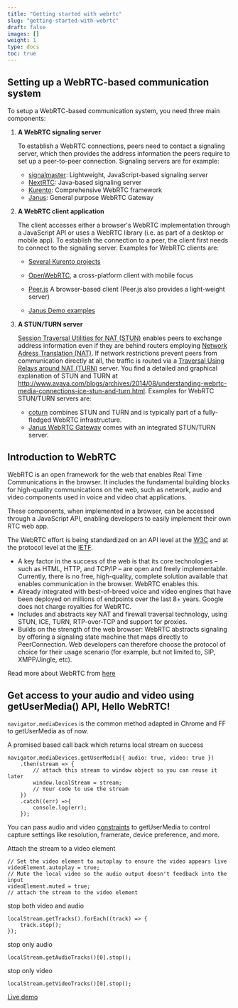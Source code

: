 ```yaml
---
title: "Getting started with webrtc"
slug: "getting-started-with-webrtc"
draft: false
images: []
weight: 1
type: docs
toc: true
---
```


## Setting up a WebRTC-based communication system
To setup a WebRTC-based communication system, you need three main components:

 1. **A WebRTC signaling server**

    To establish a WebRTC connections, peers need to contact a signaling server, which then provides the address information the peers require to set up a peer-to-peer connection. Signaling servers are for example:

    - [signalmaster](https://github.com/andyet/signalmaster): Lightweight, JavaScript-based signaling server
    - [NextRTC](https://nextrtc.org/): Java-based signaling server
    - [Kurento](https://www.kurento.org/): Comprehensive WebRTC framework
    - [Janus](https://janus.conf.meetecho.com/): General purpose WebRTC Gateway

 2. **A WebRTC client application**

    The client accesses either a browser's WebRTC implementation through a JavaScript API or uses a WebRTC library (i.e. as part of a desktop or mobile app). To establish the connection to a peer, the client first needs to connect to the signaling server. Examples for WebRTC clients are:

     - [Several Kurento projects](https://github.com/kurento)
   
     - [OpenWebRTC](http://www.openwebrtc.org/), a cross-platform client with mobile focus

     - [Peer.js](http://peerjs.com/) A browser-based client (Peer.js also provides a light-weight server)
     - [Janus Demo examples](https://janus.conf.meetecho.com/demos.html)

 3. **A STUN/TURN server**

    [Session Traversal Utilities for NAT (STUN)](https://de.wikipedia.org/wiki/Session_Traversal_Utilities_for_NAT) enables peers to exchange address information even if they are behind routers employing [Network Adress Translation (NAT)](https://en.wikipedia.org/wiki/Network_address_translation). If network restrictions prevent peers from communication directly at all, the traffic is routed via a [Traversal Using Relays around NAT (TURN)](https://en.wikipedia.org/wiki/Traversal_Using_Relays_around_NAT) server. You find a detailed and graphical explanation of STUN and TURN at http://www.avaya.com/blogs/archives/2014/08/understanding-webrtc-media-connections-ice-stun-and-turn.html. Examples for WebRTC STUN/TURN servers are:
    - [coturn](https://github.com/coturn/coturn) combines STUN and TURN and is typically part of a fully-fledged WebRTC infrastructure.
    - [Janus WebRTC Gateway][1] comes with an integrated STUN/TURN server.
  


  [1]: https://github.com/meetecho/janus-gateway

## Introduction to WebRTC
WebRTC is an open framework for the web that enables Real Time Communications in the browser. It includes the fundamental building blocks for high-quality communications on the web, such as network, audio and video components used in voice and video chat applications.

These components, when implemented in a browser, can be accessed through a JavaScript API, enabling developers to easily implement their own RTC web app.

The WebRTC effort is being standardized on an API level at the [W3C](https://www.w3.org/TR/webrtc/) and at the protocol level at the [IETF](https://tools.ietf.org/wg/rtcweb/).

 - A key factor in the success of the web is that its core technologies –
   such as HTML, HTTP, and TCP/IP – are open and freely implementable.
   Currently, there is no free, high-quality, complete solution
   available that enables communication in the browser. WebRTC enables
   this.
 - Already integrated with best-of-breed voice and video engines that
   have been deployed on millions of endpoints over the last 8+ years.
   Google does not charge royalties for WebRTC.
 - Includes and abstracts key NAT and firewall traversal technology,
   using STUN, ICE, TURN, RTP-over-TCP and support for proxies.
 - Builds on the strength of the web browser: WebRTC abstracts signaling
   by offering a signaling state machine that maps directly to
   PeerConnection. Web developers can therefore choose the protocol of
   choice for their usage scenario (for example, but not limited to,
   SIP, XMPP/Jingle, etc).

Read more about WebRTC from [here][1]


  [1]: https://en.wikipedia.org/wiki/WebRTC

## Get access to your audio and video using getUserMedia() API, Hello WebRTC!
`navigator.mediaDevices` is the common method adapted in Chrome and FF to getUserMedia as of now.

A promised based call back which returns local stream on success

    navigator.mediaDevices.getUserMedia({ audio: true, video: true })
        .then(stream => {
            // attach this stream to window object so you can reuse it later
            window.localStream = stream;
            // Your code to use the stream
        })
        .catch((err) =>{
            console.log(err);
        });

You can pass audio and video [constraints][1] to getUserMedia to control capture settings like resolution, framerate, device preference, and more.

Attach the stream to a video element

    // Set the video element to autoplay to ensure the video appears live
    videoElement.autoplay = true;
    // Mute the local video so the audio output doesn't feedback into the input
    videoElement.muted = true;
    // attach the stream to the video element

stop both video and audio

    localStream.getTracks().forEach((track) => {
        track.stop();
    });

stop only audio

    localStream.getAudioTracks()[0].stop();

stop only video 

    localStream.getVideoTracks()[0].stop();

[Live demo][2]


  [1]: https://developer.mozilla.org/en-US/docs/Web/API/MediaDevices/getUserMedia
  [2]: https://webrtc.github.io/samples/src/content/getusermedia/gum/

